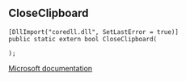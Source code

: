 ## CloseClipboard

```
[DllImport("coredll.dll", SetLastError = true)]
public static extern bool CloseClipboard(
   
);
```

[Microsoft documentation](https://docs.microsoft.com/en-us/windows/win32/api/winuser/nf-winuser-closeclipboard)
